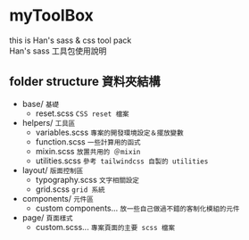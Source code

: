 # myToolBox
this is Han's sass & css tool pack  
Han's sass 工具包使用說明

## folder structure 資料夾結構
 - base/ `基礎`
    - reset.scss `CSS reset 檔案`
 - helpers/ `工具區`
    - variables.scss `專案的開發環境設定＆擺放變數`
    - function.scss `一些計算用的函式`
    - mixin.scss `放置共用的 ＠mixin`
    - utilities.scss `參考 tailwindcss 自製的 utilities`
 - layout/ `版面控制區`
    - typography.scss `文字相關設定`
    - grid.scss `grid 系統`
 - components/ `元件區`
    - custom components... `放一些自己做過不錯的客制化模組的元件`
 - page/ `頁面樣式`
    - custom.scss... `專案頁面的主要 scss 檔案`
 

